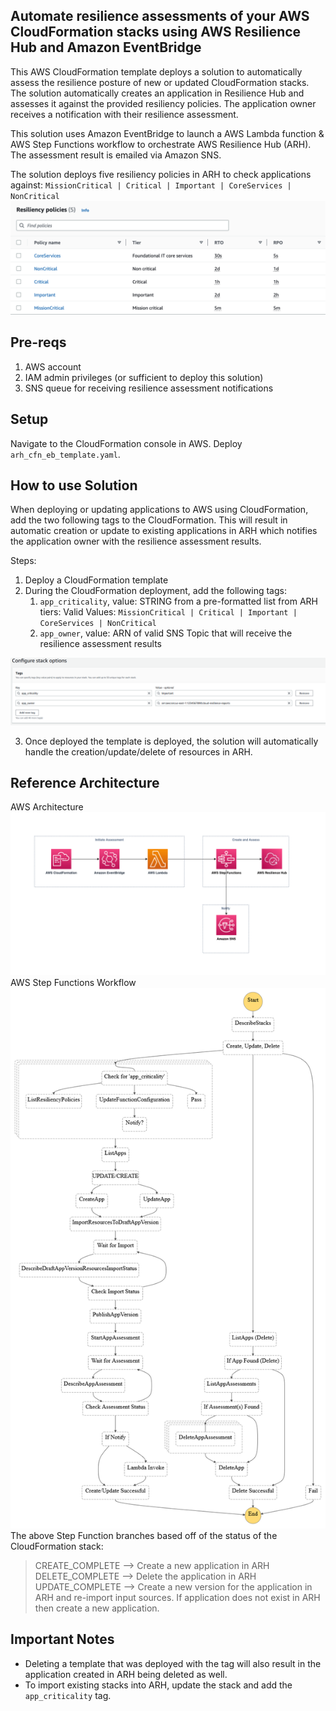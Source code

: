 ## Automate resilience assessments of your AWS CloudFormation stacks using AWS Resilience Hub and Amazon EventBridge
This AWS CloudFormation template deploys a solution to automatically assess the resilience posture of new or updated CloudFormation stacks. The solution automatically creates an application in Resilience Hub and assesses it against the provided resiliency policies. The application owner receives a notification with their resilience assessment. 

This solution uses Amazon EventBridge to launch a AWS Lambda function & AWS Step Functions workflow to orchestrate AWS Resilience Hub (ARH). The assessment result is emailed via Amazon SNS.

The solution deploys five resiliency policies in ARH to check applications against: `MissionCritical | Critical | Important | CoreServices | NonCritical` 
![Resiliency Policies](res-policies.png)

## Pre-reqs
1. AWS account
2. IAM admin privileges (or sufficient to deploy this solution)
3. SNS queue for receiving resilience assessment notifications

## Setup
Navigate to the CloudFormation console in AWS. Deploy `arh_cfn_eb_template.yaml`.

## How to use Solution
When deploying or updating applications to AWS using CloudFormation, add the two following tags to the CloudFormation. This will result in automatic creation or update to existing applications in ARH which notifies the application owner with the resilience assessment results.

Steps:
1. Deploy a CloudFormation template
2. During the CloudFormation deployment, add the following tags: 
    1. `app_criticality`, value: STRING from a pre-formatted list from ARH tiers: Valid Values: `MissionCritical | Critical | Important | CoreServices | NonCritical`
    2. `app_owner`, value: ARN of valid SNS Topic that will receive the resilience assessment results
   
![Add Tags Image](add-tag.png)

3. Once deployed the template is deployed, the solution will automatically handle the creation/update/delete of resources in ARH.

## Reference Architecture
AWS Architecture
![Architecture Image](architecture.png)
AWS Step Functions Workflow
![Step Functions Workflow](step-functions-workflow.png)
The above Step Function branches based off of the status of the CloudFormation stack:
>CREATE_COMPLETE --> Create a new application in ARH
>DELETE_COMPLETE --> Delete the application in ARH
>UPDATE_COMPLETE --> Create a new version for the application in ARH and re-import input sources. If application does not exist in ARH then create a new application.

## Important Notes
- Deleting a template that was deployed with the tag will also result in the application created in ARH being deleted as well.
- To import existing stacks into ARH, update the stack and add the `app_criticality` tag.
